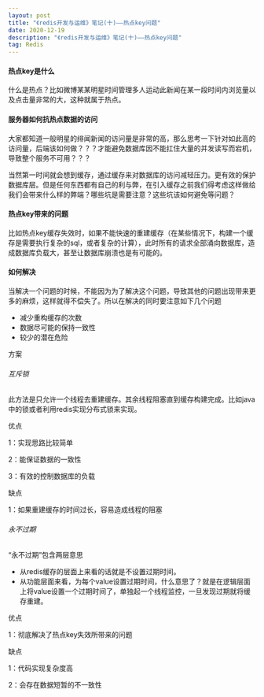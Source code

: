 ```yaml
---
layout: post
title: "《redis开发与运维》笔记(十)——热点key问题"
date: 2020-12-19
description: "《redis开发与运维》笔记(十)——热点key问题"
tag: Redis
--- 
```


#### 热点key是什么
什么是热点？比如微博某某明星时间管理多人运动此新闻在某一段时间内浏览量以及点击量非常的大，这种就属于热点。

#### 服务器如何抗热点数据的访问
大家都知道一般明星的绯闻新闻的访问量是非常的高，那么思考一下针对如此高的访问量，后端该如何做？？？才能避免数据库因不能扛住大量的并发读写而宕机，导致整个服务不可用？？？

当然第一时间就会想到缓存，通过缓存来对数据库的访问减轻压力。更有效的保护数据库层。但是任何东西都有自己的利与弊，在引入缓存之前我们得考虑这样做给我们会带来什么样的弊端？哪些坑是需要注意？这些坑该如何避免等问题？

#### 热点key带来的问题

比如热点key缓存失效时，如果不能快速的重建缓存（在某些情况下，构建一个缓存是需要执行复杂的sql，或者复杂的计算），此时所有的请求全部涌向数据库，造成数据库负载大，甚至让数据库崩溃也是有可能的。

#### 如何解决
当解决一个问题的时候，不能因为为了解决这个问题，导致其他的问题出现带来更多的麻烦，这样就得不偿失了。所以在解决的同时要注意如下几个问题
* 减少重构缓存的次数
* 数据尽可能的保持一致性
* 较少的潜在危险

方案

###### 互斥锁 
此方法是只允许一个线程去重建缓存。其余线程阻塞直到缓存构建完成。比如java中的锁或者利用redis实现分布式锁来实现。

优点

1：实现思路比较简单

2：能保证数据的一致性

3：有效的控制数据库的负载

缺点

1：如果重建缓存的时间过长，容易造成线程的阻塞

###### 永不过期
“永不过期”包含两层意思
* 从redis缓存的层面上来看的话就是不设置过期时间。
* 从功能层面来看，为每个value设置过期时间，什么意思了？就是在逻辑层面上将value设置一个过期时间了，单独起一个线程监控，一旦发现过期就将缓存重建。

优点

1：彻底解决了热点key失效所带来的问题

缺点

1：代码实现复杂度高

2：会存在数据短暂的不一致性

